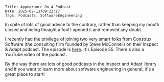     Title: Appearance On A Podcast
    Date: 2025-02-11T09:22:17
    Tags: Podcasts, SoftwareEngineering

In spite of lots of good advice to the contrary, rather than keeping my mouth closed and being thought a fool I opened it and removed any doubt.

<!-- more -->

I recently had the privilege of joining two very smart folks from Construx Software (the consulting firm founded by Steve McConnell) on their Inspect & Adapt podcast.  The episode is [here](https://www.construx.com/resources/podcast/). It's Episode 55.  There's also a YouTube video of the podcast.

By the way there are lots of good podcasts in the Inspect and Adapt library and if you want to learn more about software engineering in general, it's a great place to start!
